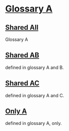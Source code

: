 # [Glossary A](#glossary-a)

## [Shared All](#shared-all)

Glossary A

## [Shared AB](#shared-ab)

defined in glossary A and B.

## [Shared AC](#shared-ac)

defined in glossary A and C.

## [Only A](#only-a)

defined in glossary A, only.
